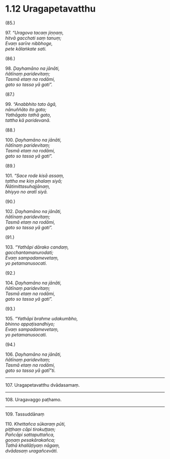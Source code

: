 # 1.12 Uragapetavatthu

(85.)

97\. _“Uragova tacaṃ jiṇṇaṃ,_  
_hitvā gacchati saṃ tanuṃ;_  
_Evaṃ sarīre nibbhoge,_  
_pete kālaṅkate sati._  

(86.)

98\. _Ḍayhamāno na jānāti,_  
_ñātīnaṃ paridevitaṃ;_  
_Tasmā etaṃ na rodāmi,_  
_gato so tassa yā gati”._  

(87.)

99\. _“Anabbhito tato āgā,_  
_nānuññāto ito gato;_  
_Yathāgato tathā gato,_  
_tattha kā paridevanā._  

(88.)

100\. _Ḍayhamāno na jānāti,_  
_ñātīnaṃ paridevitaṃ;_  
_Tasmā etaṃ na rodāmi,_  
_gato so tassa yā gati”._  

(89.)

101\. _“Sace rode kisā assaṃ,_  
_tattha me kiṃ phalaṃ siyā;_  
_Ñātimittasuhajjānaṃ,_  
_bhiyyo no aratī siyā._  

(90.)

102\. _Ḍayhamāno na jānāti,_  
_ñātīnaṃ paridevitaṃ;_  
_Tasmā etaṃ na rodāmi,_  
_gato so tassa yā gati”._  

(91.)

103\. _“Yathāpi dārako candaṃ,_  
_gacchantamanurodati;_  
_Evaṃ sampadamevetaṃ,_  
_yo petamanusocati._  

(92.)

104\. _Ḍayhamāno na jānāti,_  
_ñātīnaṃ paridevitaṃ;_  
_Tasmā etaṃ na rodāmi,_  
_gato so tassa yā gati”._  

(93.)

105\. _“Yathāpi brahme udakumbho,_  
_bhinno appaṭisandhiyo;_  
_Evaṃ sampadamevetaṃ,_  
_yo petamanusocati._  

(94.)

106\. _Ḍayhamāno na jānāti,_  
_ñātīnaṃ paridevitaṃ;_  
_Tasmā etaṃ na rodāmi,_  
_gato so tassa yā gatī”ti._  

---

107\. Uragapetavatthu dvādasamaṃ.

---

108\. Uragavaggo paṭhamo.

---

109\. Tassuddānaṃ

110\. _Khettañca sūkaraṃ pūti,_  
_piṭṭhaṃ cāpi tirokuṭṭaṃ;_  
_Pañcāpi sattaputtañca,_  
_goṇaṃ pesakārakañca;_  
_Tathā khallāṭiyaṃ nāgaṃ,_  
_dvādasaṃ uragañcevāti._
